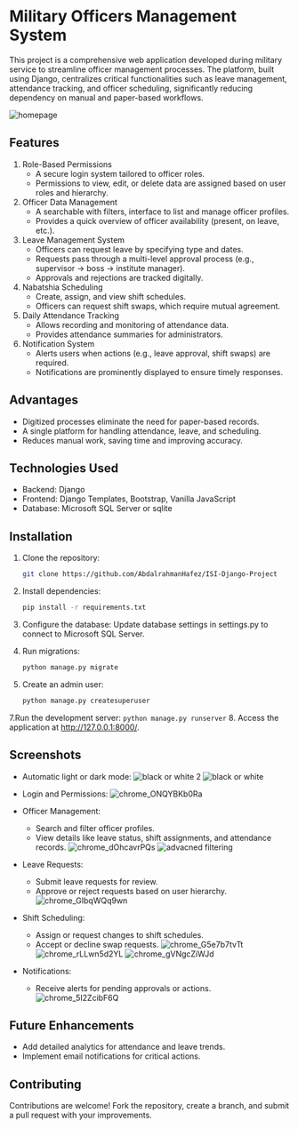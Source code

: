 # Military Officers Management System
This project is a comprehensive web application developed during military service to streamline officer management processes. The platform, built using Django, centralizes critical functionalities such as leave management, attendance tracking, and officer scheduling, significantly reducing dependency on manual and paper-based workflows.

![homepage](https://github.com/user-attachments/assets/aa51f351-6275-4929-96b0-926e593849e6)


## Features
1. Role-Based Permissions  
    * A secure login system tailored to officer roles.
    * Permissions to view, edit, or delete data are assigned based on user roles and hierarchy.
2. Officer Data Management
    * A searchable with filters, interface to list and manage officer profiles.
    * Provides a quick overview of officer availability (present, on leave, etc.).
3. Leave Management System
      * Officers can request leave by specifying type and dates.
      * Requests pass through a multi-level approval process (e.g., supervisor → boss → institute manager).
      * Approvals and rejections are tracked digitally.
4. Nabatshia Scheduling
    * Create, assign, and view shift schedules.
    * Officers can request shift swaps, which require mutual agreement.
5. Daily Attendance Tracking
    * Allows recording and monitoring of attendance data.
    * Provides attendance summaries for administrators.
6. Notification System
    * Alerts users when actions (e.g., leave approval, shift swaps) are required.
    * Notifications are prominently displayed to ensure timely responses.

## Advantages
  * Digitized processes eliminate the need for paper-based records.
  * A single platform for handling attendance, leave, and scheduling.
  * Reduces manual work, saving time and improving accuracy.

## Technologies Used
  * Backend: Django
  * Frontend: Django Templates, Bootstrap, Vanilla JavaScript
  * Database: Microsoft SQL Server or sqlite

## Installation
1. Clone the repository:
    ```bash
    git clone https://github.com/AbdalrahmanHafez/ISI-Django-Project
    ```

2. Install dependencies:
    ```bash
    pip install -r requirements.txt  
    ```

3. Configure the database:
    Update database settings in settings.py to connect to Microsoft SQL Server.

5. Run migrations:
    ```bash
    python manage.py migrate  
    ```

6. Create an admin user:
    ```bash
    python manage.py createsuperuser  
    ```

7.Run the development server:
    ```
    python manage.py runserver
    ```
8. Access the application at http://127.0.0.1:8000/.

## Screenshots
  * Automatic light or dark mode:
    ![black or white 2](https://github.com/user-attachments/assets/7a02adca-6bef-4ffc-b147-dce40b5e2603)
    ![black or white](https://github.com/user-attachments/assets/9c9d90ad-df7b-43d9-897d-c27170996f6f)

  * Login and Permissions:
    ![chrome_ONQYBKb0Ra](https://github.com/user-attachments/assets/51a696c2-631b-47ea-9e1e-a7c45e22e870)

  * Officer Management:
    * Search and filter officer profiles.
    * View details like leave status, shift assignments, and attendance records.
    ![chrome_dOhcavrPQs](https://github.com/user-attachments/assets/1017e8d5-c124-40ca-8be6-be8dad6c588c)
    ![advacned filtering](https://github.com/user-attachments/assets/2f57d424-8fdb-4236-96c1-73258bb40a1f)

  * Leave Requests:
    * Submit leave requests for review.
    * Approve or reject requests based on user hierarchy.
    ![chrome_GIbqWQq9wn](https://github.com/user-attachments/assets/5c4136a9-6c9c-4d08-af79-a94c87b469df)

  * Shift Scheduling:
    * Assign or request changes to shift schedules.
    * Accept or decline swap requests.
    ![chrome_G5e7b7tvTt](https://github.com/user-attachments/assets/c7a2770b-7a63-49f6-980b-e6146a04a552)
    ![chrome_rLLwn5d2YL](https://github.com/user-attachments/assets/35444ec4-44ce-4146-8c39-73cedfd15c77)
    ![chrome_gVNgcZiWJd](https://github.com/user-attachments/assets/bb6e0932-e351-4ced-88b5-ace30c0c68eb)

    
  * Notifications:
    * Receive alerts for pending approvals or actions.
    ![chrome_5I2ZcibF6Q](https://github.com/user-attachments/assets/2bc06847-ef9b-4aa1-a4c6-8275a38911ac)

## Future Enhancements
  * Add detailed analytics for attendance and leave trends.
  * Implement email notifications for critical actions.

## Contributing
Contributions are welcome! Fork the repository, create a branch, and submit a pull request with your improvements.

